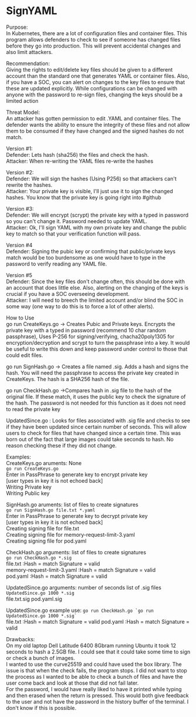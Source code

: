# SignYAML
Purpose: <br />In Kubernetes, there are a lot of configuration files and container files. This program allows defenders to check to see if someone has changed files before they go into production. This will prevent accidental changes and also limit attackers.

Recommendation:<br />
Giving the rights to edit/delete key files should be given to a different account than the standard one that generates YAML or container files. Also, if you have a SOC, you can alert on changes to the key files to ensure that these are updated explicitly. While configurations can be changed with anyone with the password to re-sign files, changing the keys should be a limited action

Threat Model:<br />
 An attacker has gotten permission to edit .YAML and container files. The defender wants the ability to ensure the integrity of these files and not allow them to be consumed if they have changed and the signed hashes do not match.
 
Version #1:<br />
Defender:  Lets hash (sha256) the files and check the hash. <br />
Attacker: When re-writing the YAML files re-write the hashes

Version #2:<br />
Defender: We will sign the hashes (Using P256) so that attackers can't rewrite the hashes.<br />
Attacker: Your private key is visible, I'll just use it to sign the changed hashes. You know that the private key is going right into #github

Version #3:<br />
Defender: We will encrypt (scrypt) the private key with a typed in password so you can't change it. Password needed to update YAML.<br />
Attacker: Ok, I'll sign YAML with my own private key and change the public key to match so that your verification function will pass.

Version #4<br />
Defender: Signing the pubic key or confirming that public/private keys match would be too burdensome as one would have to type in the password to verify reading any YAML file.<br />

Version #5<br />
Defender: Since the key files don't change often, this should be done with an account that does little else. Also, alerting on the changing of the keys is crucial if you have a SOC overseeing development.<br />
Attacker: I will need to breech the limited account and/or blind the SOC in some way (one way to do this is to force a lot of other alerts).

How to Use<br />
go run CreateKeys.go -> Creates Pubic and Private keys. Encrypts the private key with a typed in password (recommend 10 char random passphrase), Uses P-256 for signing/verifying, chacha20poly1305 for encryption/decryption and scrypt to turn the passphrase into a key. It would be useful to write this down and keep password under control to those that could edit files.

go run SignHash.go <files> -> Creates a file named <filename>.sig. Adds a hash and signs the hash. You will need the passphrase to access the private key created in CreateKeys. The hash is a SHA256 hash of the file.
  
go run CheckHash.go <sigfiles> ->Compares hash in .sig file to the hash of the original file. If these match, it uses the public key to check the signature of the hash. The password is not needed for this function as it does not need to read the private key
 
UpdatedSince.go <seconds> <sigfiles>: Looks for files associated with .sig file and checks to see if they have been updated since certain number of seconds. This will allow users to check for files that have changed since a certain time. This was born out of the fact that large images could take seconds to hash. No reason checking these if they did not change. <br />
  
  Examples:<br />
  CreateKeys.go aruments: None <br />
  `go run CreateKeys.go`<br />
    Enter in PassPhrase to generate key to encrypt private key<br />
    [user types in key it is not echoed back]<br />
    Writing Private key<br />
    Writing Public key<br />

  
  SignHash.go aruments: list of files to create signatures <br />
  `go run SignHash.go file.txt *.yaml`<br />
    Enter in PassPhrase to generate key to decrypt private key<br />
    [user types in key it is not echoed back]<br />
    Creating signing file for file.txt<br />
    Creating signing file for memory-request-limit-3.yaml<br />
    Creating signing file for pod.yaml<br />

 
  CheckHash.go arguments: list of files to create signatures <br />
  `go run CheckHash.go *.sig`<br />
    file.txt :Hash = match  Signature = valid <br />
    memory-request-limit-3.yaml :Hash = match  Signature = valid <br />
    pod.yaml :Hash = match  Signature = valid <br />
    
 
  UpdatedSince.go arguments: number of seconds list of .sig files<br />
  `UpdatedSince.go 1000 *.sig`<br />
  file.txt.sig pod.yaml.sig<br />
  
 UpdatedSince.go example use: ```go run CheckHash.go `go run UpdatedSince.go 1000 *.sig` ```<br />
 file.txt :Hash = match  Signature = valid 
 pod.yaml :Hash = match  Signature = valid 
 
  
  
  Drawbacks:<br />
  On my old laptop Dell Latitude 6400 8Gbram running Ubuntu it took 12 seconds to hash a 2.5GB file. I could see that it could take some time to sign or check a bunch of images.<br />
  I wanted to use the curve25519 and could have used the box library. The issue is that when the check fails, the program stops. I did not want to stop the process as I wanted to be able to check a bunch of files and have the user come back and look at those that did not fail later.<br />
  For the password, I would have really liked to have it printed while typing and then erased when the return is pressed. This would both give feedback to the user and not have the password in the history buffer of the terminal. I don't know if this is possible.<br />
